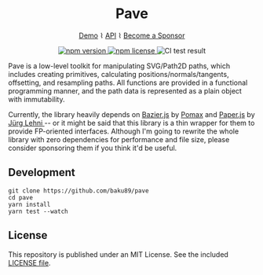 <div align="center">
<h1>Pave</h1>

<a href="https://baku89.github.io/pave/">Demo</a> ⌇ <a href="https://baku89.com/pave/">API</a> ⌇ <a href="https://github.com/sponsors/baku89">Become a Sponsor</a>

<p>
  <a href="https://www.npmjs.org/package/pave">
    <img src="https://img.shields.io/npm/v/pave.svg?style=flat-square" alt="npm version">
  </a>
  <a href="http://spdx.org/licenses/MIT">
    <img src="https://img.shields.io/npm/l/pave.svg?style=flat-square" alt="npm license">
  </a>
  <img src="https://github.com/baku89/pave/actions/workflows/ci.yml/badge.svg" alt="CI test result" />
</p>

</div>

Pave is a low-level toolkit for manipulating SVG/Path2D paths, which includes creating primitives, calculating positions/normals/tangents, offsetting, and resampling paths. All functions are provided in a functional programming manner, and the path data is represented as a plain object with immutability.

Currently, the library heavily depends on [Bazier.js](https://pomax.github.io/bezierjs) by [Pomax](https://github.com/Pomax) and [Paper.js](http://paperjs.org) by [Jürg Lehni
](https://github.com/lehni) -- or it might be said that this library is a thin wrapper for them to provide FP-oriented interfaces. Although I'm going to rewrite the whole library with zero dependencies for performance and file size, please consider sponsoring them if you think it'd be useful.

## Development

```
git clone https://github.com/baku89/pave
cd pave
yarn install
yarn test --watch
```

## License

This repository is published under an MIT License. See the included [LICENSE file](./LICENSE).
